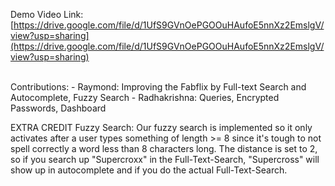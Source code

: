 Demo Video Link: [https://drive.google.com/file/d/1UfS9GVnOePGOOuHAufoE5nnXz2EmslgV/view?usp=sharing](https://drive.google.com/file/d/1UfS9GVnOePGOOuHAufoE5nnXz2EmslgV/view?usp=sharing)

<br />
Contributions:
- Raymond: Improving the Fabflix by Full-text Search and Autocomplete, Fuzzy Search
- Radhakrishna: Queries, Encrypted Passwords, Dashboard
  
<br />

EXTRA CREDIT Fuzzy Search:
Our fuzzy search is implemented so it only activates after a user types something of length >= 8 since it's tough to not spell correctly a word less than 8 characters long. The distance is set to 2, so if you search up "Supercroxx" in the Full-Text-Search, "Supercross" will show up in autocomplete and if you do the actual Full-Text-Search.  
